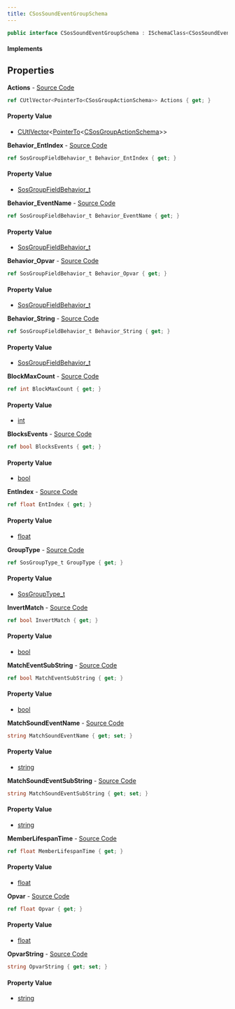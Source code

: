 ```yaml
---
title: CSosSoundEventGroupSchema
---
```


```csharp
public interface CSosSoundEventGroupSchema : ISchemaClass<CSosSoundEventGroupSchema>, ISchemaField, ISchemaClass, INativeHandle
```

#### Implements

## Properties

**Actions** - [Source Code](https://github.com/swiftly-solution/swiftlys2/blob/main/managed/src/SwiftlyS2.Generated/Schemas/Interfaces/CSosSoundEventGroupSchema.cs#L46)

```csharp
ref CUtlVector<PointerTo<CSosGroupActionSchema>> Actions { get; }
```

#### Property Value

- [CUtlVector](/docs/api/shared/natives/cutlvector-1)<[PointerTo](/docs/api/shared/natives/pointerto-1)<[CSosGroupActionSchema](/docs/api/shared/schemadefinitions/csosgroupactionschema)>>

**Behavior_EntIndex** - [Source Code](https://github.com/swiftly-solution/swiftlys2/blob/main/managed/src/SwiftlyS2.Generated/Schemas/Interfaces/CSosSoundEventGroupSchema.cs#L34)

```csharp
ref SosGroupFieldBehavior_t Behavior_EntIndex { get; }
```

#### Property Value

- [SosGroupFieldBehavior_t](/docs/api/shared/schemadefinitions/sosgroupfieldbehavior_t)

**Behavior_EventName** - [Source Code](https://github.com/swiftly-solution/swiftlys2/blob/main/managed/src/SwiftlyS2.Generated/Schemas/Interfaces/CSosSoundEventGroupSchema.cs#L26)

```csharp
ref SosGroupFieldBehavior_t Behavior_EventName { get; }
```

#### Property Value

- [SosGroupFieldBehavior_t](/docs/api/shared/schemadefinitions/sosgroupfieldbehavior_t)

**Behavior_Opvar** - [Source Code](https://github.com/swiftly-solution/swiftlys2/blob/main/managed/src/SwiftlyS2.Generated/Schemas/Interfaces/CSosSoundEventGroupSchema.cs#L38)

```csharp
ref SosGroupFieldBehavior_t Behavior_Opvar { get; }
```

#### Property Value

- [SosGroupFieldBehavior_t](/docs/api/shared/schemadefinitions/sosgroupfieldbehavior_t)

**Behavior_String** - [Source Code](https://github.com/swiftly-solution/swiftlys2/blob/main/managed/src/SwiftlyS2.Generated/Schemas/Interfaces/CSosSoundEventGroupSchema.cs#L42)

```csharp
ref SosGroupFieldBehavior_t Behavior_String { get; }
```

#### Property Value

- [SosGroupFieldBehavior_t](/docs/api/shared/schemadefinitions/sosgroupfieldbehavior_t)

**BlockMaxCount** - [Source Code](https://github.com/swiftly-solution/swiftlys2/blob/main/managed/src/SwiftlyS2.Generated/Schemas/Interfaces/CSosSoundEventGroupSchema.cs#L20)

```csharp
ref int BlockMaxCount { get; }
```

#### Property Value

- [int](https://learn.microsoft.com/dotnet/api/system.int32)

**BlocksEvents** - [Source Code](https://github.com/swiftly-solution/swiftlys2/blob/main/managed/src/SwiftlyS2.Generated/Schemas/Interfaces/CSosSoundEventGroupSchema.cs#L18)

```csharp
ref bool BlocksEvents { get; }
```

#### Property Value

- [bool](https://learn.microsoft.com/dotnet/api/system.boolean)

**EntIndex** - [Source Code](https://github.com/swiftly-solution/swiftlys2/blob/main/managed/src/SwiftlyS2.Generated/Schemas/Interfaces/CSosSoundEventGroupSchema.cs#L36)

```csharp
ref float EntIndex { get; }
```

#### Property Value

- [float](https://learn.microsoft.com/dotnet/api/system.single)

**GroupType** - [Source Code](https://github.com/swiftly-solution/swiftlys2/blob/main/managed/src/SwiftlyS2.Generated/Schemas/Interfaces/CSosSoundEventGroupSchema.cs#L16)

```csharp
ref SosGroupType_t GroupType { get; }
```

#### Property Value

- [SosGroupType_t](/docs/api/shared/schemadefinitions/sosgrouptype_t)

**InvertMatch** - [Source Code](https://github.com/swiftly-solution/swiftlys2/blob/main/managed/src/SwiftlyS2.Generated/Schemas/Interfaces/CSosSoundEventGroupSchema.cs#L24)

```csharp
ref bool InvertMatch { get; }
```

#### Property Value

- [bool](https://learn.microsoft.com/dotnet/api/system.boolean)

**MatchEventSubString** - [Source Code](https://github.com/swiftly-solution/swiftlys2/blob/main/managed/src/SwiftlyS2.Generated/Schemas/Interfaces/CSosSoundEventGroupSchema.cs#L30)

```csharp
ref bool MatchEventSubString { get; }
```

#### Property Value

- [bool](https://learn.microsoft.com/dotnet/api/system.boolean)

**MatchSoundEventName** - [Source Code](https://github.com/swiftly-solution/swiftlys2/blob/main/managed/src/SwiftlyS2.Generated/Schemas/Interfaces/CSosSoundEventGroupSchema.cs#L28)

```csharp
string MatchSoundEventName { get; set; }
```

#### Property Value

- [string](https://learn.microsoft.com/dotnet/api/system.string)

**MatchSoundEventSubString** - [Source Code](https://github.com/swiftly-solution/swiftlys2/blob/main/managed/src/SwiftlyS2.Generated/Schemas/Interfaces/CSosSoundEventGroupSchema.cs#L32)

```csharp
string MatchSoundEventSubString { get; set; }
```

#### Property Value

- [string](https://learn.microsoft.com/dotnet/api/system.string)

**MemberLifespanTime** - [Source Code](https://github.com/swiftly-solution/swiftlys2/blob/main/managed/src/SwiftlyS2.Generated/Schemas/Interfaces/CSosSoundEventGroupSchema.cs#L22)

```csharp
ref float MemberLifespanTime { get; }
```

#### Property Value

- [float](https://learn.microsoft.com/dotnet/api/system.single)

**Opvar** - [Source Code](https://github.com/swiftly-solution/swiftlys2/blob/main/managed/src/SwiftlyS2.Generated/Schemas/Interfaces/CSosSoundEventGroupSchema.cs#L40)

```csharp
ref float Opvar { get; }
```

#### Property Value

- [float](https://learn.microsoft.com/dotnet/api/system.single)

**OpvarString** - [Source Code](https://github.com/swiftly-solution/swiftlys2/blob/main/managed/src/SwiftlyS2.Generated/Schemas/Interfaces/CSosSoundEventGroupSchema.cs#L44)

```csharp
string OpvarString { get; set; }
```

#### Property Value

- [string](https://learn.microsoft.com/dotnet/api/system.string)

